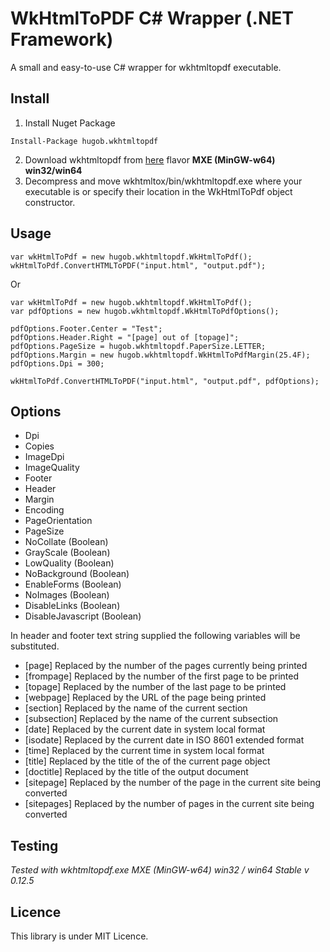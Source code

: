 # WkHtmlToPDF C# Wrapper (.NET Framework) 

A small and easy-to-use C# wrapper for wkhtmltopdf executable.

## Install

1. Install Nuget Package
```
Install-Package hugob.wkhtmltopdf
```
2. Download wkhtmltopdf from [here](https://wkhtmltopdf.org/downloads.html) flavor **MXE (MinGW-w64) win32/win64**
3. Decompress and move wkhtmltox/bin/wkhtmltopdf.exe where your executable is or specify their location in the WkHtmlToPdf object constructor.

## Usage
```
var wkHtmlToPdf = new hugob.wkhtmltopdf.WkHtmlToPdf();
wkHtmlToPdf.ConvertHTMLToPDF("input.html", "output.pdf");
```

Or

```
var wkHtmlToPdf = new hugob.wkhtmltopdf.WkHtmlToPdf();
var pdfOptions = new hugob.wkhtmltopdf.WkHtmlToPdfOptions();

pdfOptions.Footer.Center = "Test";
pdfOptions.Header.Right = "[page] out of [topage]";
pdfOptions.PageSize = hugob.wkhtmltopdf.PaperSize.LETTER;
pdfOptions.Margin = new hugob.wkhtmltopdf.WkHtmlToPdfMargin(25.4F);
pdfOptions.Dpi = 300;

wkHtmlToPdf.ConvertHTMLToPDF("input.html", "output.pdf", pdfOptions);
```
## Options

* Dpi
* Copies
* ImageDpi
* ImageQuality
* Footer
* Header
* Margin
* Encoding
* PageOrientation
* PageSize
* NoCollate (Boolean)
* GrayScale (Boolean)
* LowQuality (Boolean)
* NoBackground (Boolean)
* EnableForms (Boolean)
* NoImages (Boolean)
* DisableLinks (Boolean)
* DisableJavascript (Boolean)

In header and footer text string supplied the following variables will be substituted.

   * [page]       Replaced by the number of the pages currently being printed
   * [frompage]   Replaced by the number of the first page to be printed
   * [topage]     Replaced by the number of the last page to be printed
   * [webpage]    Replaced by the URL of the page being printed
   * [section]    Replaced by the name of the current section
   * [subsection] Replaced by the name of the current subsection
   * [date]       Replaced by the current date in system local format
   * [isodate]    Replaced by the current date in ISO 8601 extended format
   * [time]       Replaced by the current time in system local format
   * [title]      Replaced by the title of the of the current page object
   * [doctitle]   Replaced by the title of the output document
   * [sitepage]   Replaced by the number of the page in the current site being converted
   * [sitepages]  Replaced by the number of pages in the current site being converted

## Testing

*Tested with wkhtmltopdf.exe MXE (MinGW-w64) win32 / win64 Stable v 0.12.5*

## Licence

This library is under MIT Licence.
